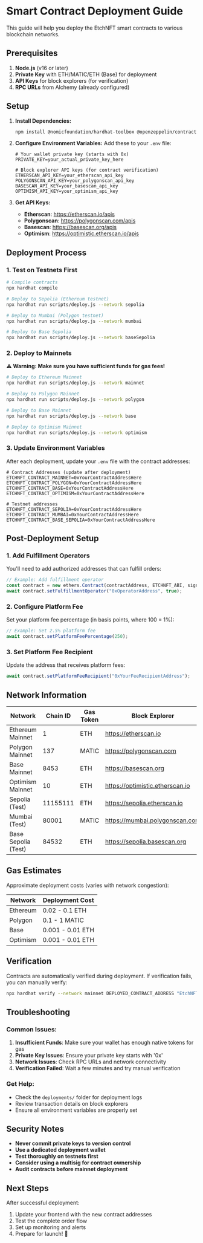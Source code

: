 # Smart Contract Deployment Guide

This guide will help you deploy the EtchNFT smart contracts to various blockchain networks.

## Prerequisites

1. **Node.js** (v16 or later)
2. **Private Key** with ETH/MATIC/ETH (Base) for deployment
3. **API Keys** for block explorers (for verification)
4. **RPC URLs** from Alchemy (already configured)

## Setup

1. **Install Dependencies:**
   ```bash
   npm install @nomicfoundation/hardhat-toolbox @openzeppelin/contracts hardhat dotenv
   ```

2. **Configure Environment Variables:**
   Add these to your `.env` file:
   ```env
   # Your wallet private key (starts with 0x)
   PRIVATE_KEY=your_actual_private_key_here
   
   # Block explorer API keys (for contract verification)
   ETHERSCAN_API_KEY=your_etherscan_api_key
   POLYGONSCAN_API_KEY=your_polygonscan_api_key
   BASESCAN_API_KEY=your_basescan_api_key
   OPTIMISM_API_KEY=your_optimism_api_key
   ```

3. **Get API Keys:**
   - **Etherscan**: https://etherscan.io/apis
   - **Polygonscan**: https://polygonscan.com/apis
   - **Basescan**: https://basescan.org/apis
   - **Optimism**: https://optimistic.etherscan.io/apis

## Deployment Process

### 1. Test on Testnets First

```bash
# Compile contracts
npx hardhat compile

# Deploy to Sepolia (Ethereum testnet)
npx hardhat run scripts/deploy.js --network sepolia

# Deploy to Mumbai (Polygon testnet) 
npx hardhat run scripts/deploy.js --network mumbai

# Deploy to Base Sepolia
npx hardhat run scripts/deploy.js --network baseSepolia
```

### 2. Deploy to Mainnets

**⚠️ Warning: Make sure you have sufficient funds for gas fees!**

```bash
# Deploy to Ethereum Mainnet
npx hardhat run scripts/deploy.js --network mainnet

# Deploy to Polygon Mainnet
npx hardhat run scripts/deploy.js --network polygon

# Deploy to Base Mainnet
npx hardhat run scripts/deploy.js --network base

# Deploy to Optimism Mainnet
npx hardhat run scripts/deploy.js --network optimism
```

### 3. Update Environment Variables

After each deployment, update your `.env` file with the contract addresses:

```env
# Contract Addresses (update after deployment)
ETCHNFT_CONTRACT_MAINNET=0xYourContractAddressHere
ETCHNFT_CONTRACT_POLYGON=0xYourContractAddressHere
ETCHNFT_CONTRACT_BASE=0xYourContractAddressHere
ETCHNFT_CONTRACT_OPTIMISM=0xYourContractAddressHere

# Testnet addresses
ETCHNFT_CONTRACT_SEPOLIA=0xYourContractAddressHere
ETCHNFT_CONTRACT_MUMBAI=0xYourContractAddressHere
ETCHNFT_CONTRACT_BASE_SEPOLIA=0xYourContractAddressHere
```

## Post-Deployment Setup

### 1. Add Fulfillment Operators

You'll need to add authorized addresses that can fulfill orders:

```javascript
// Example: Add fulfillment operator
const contract = new ethers.Contract(contractAddress, ETCHNFT_ABI, signer);
await contract.setFulfillmentOperator("0xOperatorAddress", true);
```

### 2. Configure Platform Fee

Set your platform fee percentage (in basis points, where 100 = 1%):

```javascript
// Example: Set 2.5% platform fee
await contract.setPlatformFeePercentage(250);
```

### 3. Set Platform Fee Recipient

Update the address that receives platform fees:

```javascript
await contract.setPlatformFeeRecipient("0xYourFeeRecipientAddress");
```

## Network Information

| Network | Chain ID | Gas Token | Block Explorer |
|---------|----------|-----------|----------------|
| Ethereum Mainnet | 1 | ETH | https://etherscan.io |
| Polygon Mainnet | 137 | MATIC | https://polygonscan.com |
| Base Mainnet | 8453 | ETH | https://basescan.org |
| Optimism Mainnet | 10 | ETH | https://optimistic.etherscan.io |
| Sepolia (Test) | 11155111 | ETH | https://sepolia.etherscan.io |
| Mumbai (Test) | 80001 | MATIC | https://mumbai.polygonscan.com |
| Base Sepolia (Test) | 84532 | ETH | https://sepolia.basescan.org |

## Gas Estimates

Approximate deployment costs (varies with network congestion):

| Network | Deployment Cost |
|---------|----------------|
| Ethereum | 0.02 - 0.1 ETH |
| Polygon | 0.1 - 1 MATIC |
| Base | 0.001 - 0.01 ETH |
| Optimism | 0.001 - 0.01 ETH |

## Verification

Contracts are automatically verified during deployment. If verification fails, you can manually verify:

```bash
npx hardhat verify --network mainnet DEPLOYED_CONTRACT_ADDRESS "EtchNFT" "ETCH" "PLATFORM_FEE_RECIPIENT"
```

## Troubleshooting

### Common Issues:

1. **Insufficient Funds**: Make sure your wallet has enough native tokens for gas
2. **Private Key Issues**: Ensure your private key starts with '0x'
3. **Network Issues**: Check RPC URLs and network connectivity
4. **Verification Failed**: Wait a few minutes and try manual verification

### Get Help:

- Check the `deployments/` folder for deployment logs
- Review transaction details on block explorers
- Ensure all environment variables are properly set

## Security Notes

- **Never commit private keys to version control**
- **Use a dedicated deployment wallet**
- **Test thoroughly on testnets first**
- **Consider using a multisig for contract ownership**
- **Audit contracts before mainnet deployment**

## Next Steps

After successful deployment:

1. Update your frontend with the new contract addresses
2. Test the complete order flow
3. Set up monitoring and alerts
4. Prepare for launch! 🚀